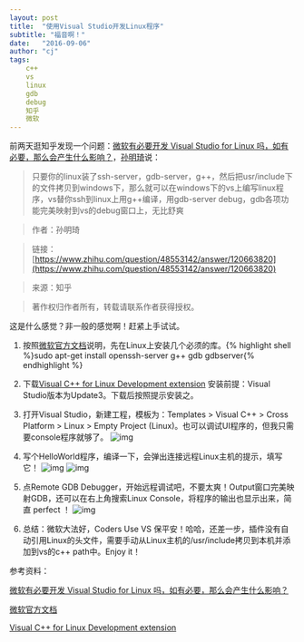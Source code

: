 ```yaml
---
layout: post
title:  "使用Visual Studio开发Linux程序"
subtitle: "福音啊！"
date:   "2016-09-06" 
author: "cj"
tags:
    c++
    vs
    linux
    gdb
    debug
    知乎
    微软
---
```


前两天逛知乎发现一个问题：[微软有必要开发 Visual Studio for Linux 吗，如有必要，那么会产生什么影响？](https://www.zhihu.com/question/48553142)，[孙明琦](https://www.zhihu.com/people/sun-ming-qi-34)说：

> 只要你的linux装了ssh-server，gdb-server，g++，然后把usr/include下的文件拷贝到windows下，那么就可以在windows下的vs上编写linux程序，vs替你ssh到linux上用g++编译，用gdb-server debug，gdb各项功能完美映射到vs的debug窗口上，无比舒爽

> 作者：孙明琦

> 链接：[https://www.zhihu.com/question/48553142/answer/120663820](https://www.zhihu.com/question/48553142/answer/120663820)

> 来源：知乎

> 著作权归作者所有，转载请联系作者获得授权。

这是什么感觉？非一般的感觉啊！赶紧上手试试。

1. 按照[微软官方文档](https://blogs.msdn.microsoft.com/vcblog/2016/03/30/visual-c-for-linux-development/)说明，先在Linux上安装几个必须的库。{% highlight shell %}sudo apt-get install openssh-server g++ gdb gdbserver{% endhighlight %} 

2. 下载[Visual C++ for Linux Development extension](https://blogs.msdn.microsoft.com/vcblog/2016/03/30/visual-c-for-linux-development/)
安装前提：Visual Studio版本为Update3。下载后按照提示安装之。

3. 打开Visual Studio，新建工程，模板为：Templates > Visual C++ > Cross Platform > Linux > Empty Project (Linux)。也可以调试UI程序的，但我只需要console程序就够了。
![img](http://115.231.175.17/img/new-linux-blank-project.png)

4. 写个HelloWorld程序，编译一下，会弹出连接远程Linux主机的提示，填写它！
![img](http://115.231.175.17/img/HelloWorlCpp.png)
![img](http://115.231.175.17/img/Connect-to-Linux-first-connection.png)

5. 点Remote GDB Debugger，开始远程调试吧，不要太爽！Output窗口完美映射GDB，还可以在右上角搜索Linux Console，将程序的输出也显示出来，简直 perfect ！
![img](http://115.231.175.17/img/Output-and-Linux-Console.png)

6. 总结：微软大法好，Coders Use VS 保平安！哈哈，还差一步，插件没有自动引用Linux的头文件，需要手动从Linux主机的/usr/include拷贝到本机并添加到vs的c++ path中。Enjoy it！

参考资料：

[微软有必要开发 Visual Studio for Linux 吗，如有必要，那么会产生什么影响？](https://www.zhihu.com/question/48553142)

[微软官方文档](https://blogs.msdn.microsoft.com/vcblog/2016/03/30/visual-c-for-linux-development/)

[Visual C++ for Linux Development extension](https://blogs.msdn.microsoft.com/vcblog/2016/03/30/visual-c-for-linux-development/)
